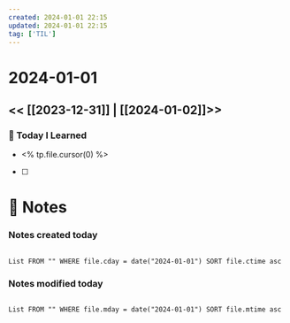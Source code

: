 ```yaml
---
created: 2024-01-01 22:15
updated: 2024-01-01 22:15
tag: ['TIL']
---
```

# 2024-01-01
<< [[2023-12-31]] | [[2024-01-02]]>>
---

### 📅 Today I Learned
- <% tp.file.cursor(0) %>

- [ ]


# 📝 Notes
### Notes created today
```dataview

List FROM "" WHERE file.cday = date("2024-01-01") SORT file.ctime asc

```

### Notes modified today
```dataview

List FROM "" WHERE file.mday = date("2024-01-01") SORT file.mtime asc

```